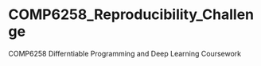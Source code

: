 # COMP6258_Reproducibility_Challenge
COMP6258 Differntiable Programming and Deep Learning Coursework
